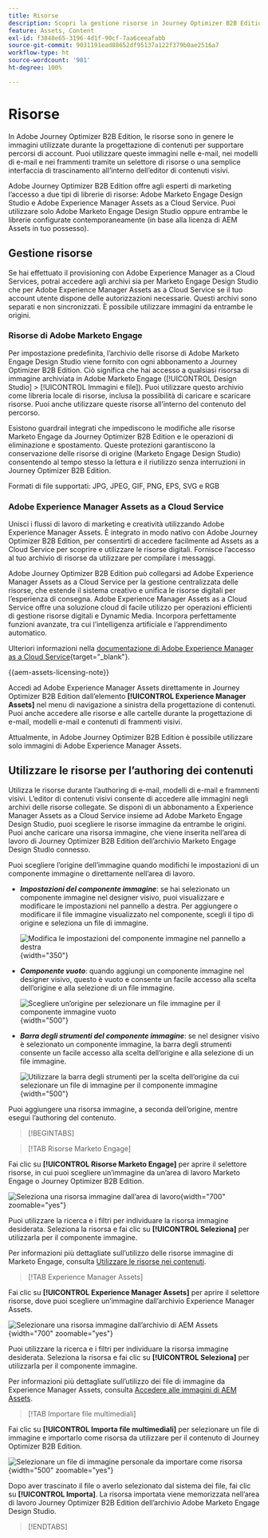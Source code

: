 ```yaml
---
title: Risorse
description: Scopri la gestione risorse in Journey Optimizer B2B Edition.
feature: Assets, Content
exl-id: f3848e65-3196-4d1f-90cf-7aa6ceeafabb
source-git-commit: 9031191ead88652df95137a122f379b0ae2516a7
workflow-type: ht
source-wordcount: '981'
ht-degree: 100%

---
```


# Risorse

In Adobe Journey Optimizer B2B Edition, le risorse sono in genere le immagini utilizzate durante la progettazione di contenuti per supportare percorsi di account. Puoi utilizzare queste immagini nelle e-mail, nei modelli di e-mail e nei frammenti tramite un selettore di risorse o una semplice interfaccia di trascinamento all’interno dell’editor di contenuti visivi.

Adobe Journey Optimizer B2B Edition offre agli esperti di marketing l’accesso a due tipi di librerie di risorse: Adobe Marketo Engage Design Studio e Adobe Experience Manager Assets as a Cloud Service. Puoi utilizzare solo Adobe Marketo Engage Design Studio oppure entrambe le librerie configurate contemporaneamente (in base alla licenza di AEM Assets in tuo possesso).

## Gestione risorse

Se hai effettuato il provisioning con Adobe Experience Manager as a Cloud Services, potrai accedere agli archivi sia per Marketo Engage Design Studio che per Adobe Experience Manager Assets as a Cloud Service se il tuo account utente dispone delle autorizzazioni necessarie. Questi archivi sono separati e non sincronizzati. È possibile utilizzare immagini da entrambe le origini.

### Risorse di Adobe Marketo Engage

Per impostazione predefinita, l’archivio delle risorse di Adobe Marketo Engage Design Studio viene fornito con ogni abbonamento a Journey Optimizer B2B Edition. Ciò significa che hai accesso a qualsiasi risorsa di immagine archiviata in Adobe Marketo Engage ([!UICONTROL Design Studio] > [!UICONTROL Immagini e file]). Puoi utilizzare questo archivio come libreria locale di risorse, inclusa la possibilità di caricare e scaricare risorse. Puoi anche utilizzare queste risorse all’interno del contenuto del percorso.

Esistono guardrail integrati che impediscono le modifiche alle risorse Marketo Engage da Journey Optimizer B2B Edition e le operazioni di eliminazione e spostamento. Queste protezioni garantiscono la conservazione delle risorse di origine (Marketo Engage Design Studio) consentendo al tempo stesso la lettura e il riutilizzo senza interruzioni in Journey Optimizer B2B Edition.

Formati di file supportati: JPG, JPEG, GIF, PNG, EPS, SVG e RGB

### Adobe Experience Manager Assets as a Cloud Service

Unisci i flussi di lavoro di marketing e creatività utilizzando Adobe Experience Manager Assets. È integrato in modo nativo con Adobe Journey Optimizer B2B Edition, per consentirti di accedere facilmente ad Assets as a Cloud Service per scoprire e utilizzare le risorse digitali. Fornisce l’accesso al tuo archivio di risorse da utilizzare per compilare i messaggi.

Adobe Journey Optimizer B2B Edition può collegarsi ad Adobe Experience Manager Assets as a Cloud Service per la gestione centralizzata delle risorse, che estende il sistema creativo e unifica le risorse digitali per l’esperienza di consegna. Adobe Experience Manager Assets as a Cloud Service offre una soluzione cloud di facile utilizzo per operazioni efficienti di gestione risorse digitali e Dynamic Media. Incorpora perfettamente funzioni avanzate, tra cui l’intelligenza artificiale e l’apprendimento automatico.

Ulteriori informazioni nella [documentazione di Adobe Experience Manager as a Cloud Service](https://experienceleague.adobe.com/it/docs/experience-manager-cloud-service/content/assets/overview){target="_blank"}.

{{aem-assets-licensing-note}}

Accedi ad Adobe Experience Manager Assets direttamente in Journey Optimizer B2B Edition dall’elemento **[!UICONTROL Experience Manager Assets]** nel menu di navigazione a sinistra della progettazione di contenuti. Puoi anche accedere alle risorse e alle cartelle durante la progettazione di e-mail, modelli e-mail e contenuti di frammenti visivi.

Attualmente, in Adobe Journey Optimizer B2B Edition è possibile utilizzare solo immagini di Adobe Experience Manager Assets.

## Utilizzare le risorse per l’authoring dei contenuti

Utilizza le risorse durante l’authoring di e-mail, modelli di e-mail e frammenti visivi. L’editor di contenuti visivi consente di accedere alle immagini negli archivi delle risorse collegate. Se disponi di un abbonamento a Experience Manager Assets as a Cloud Service insieme ad Adobe Marketo Engage Design Studio, puoi scegliere le risorse immagine da entrambe le origini. Puoi anche caricare una risorsa immagine, che viene inserita nell’area di lavoro di Journey Optimizer B2B Edition dell’archivio Marketo Engage Design Studio connesso.

Puoi scegliere l’origine dell’immagine quando modifichi le impostazioni di un componente immagine o direttamente nell’area di lavoro.

* **_Impostazioni del componente immagine_**: se hai selezionato un componente immagine nel designer visivo, puoi visualizzare e modificare le impostazioni nel pannello a destra. Per aggiungere o modificare il file immagine visualizzato nel componente, scegli il tipo di origine e seleziona un file di immagine.

  ![Modifica le impostazioni del componente immagine nel pannello a destra](./assets/content-assets-image-settings.png){width="350"}

* **_Componente vuoto_**: quando aggiungi un componente immagine nel designer visivo, questo è vuoto e consente un facile accesso alla scelta dell’origine e alla selezione di un file immagine.

  ![Scegliere un’origine per selezionare un file immagine per il componente immagine vuoto](./assets/content-assets-image-component-empty.png){width="500"}

* **_Barra degli strumenti del componente immagine_**: se nel designer visivo è selezionato un componente immagine, la barra degli strumenti consente un facile accesso alla scelta dell’origine e alla selezione di un file immagine.

  ![Utilizzare la barra degli strumenti per la scelta dell’origine da cui selezionare un file di immagine per il componente immagine](./assets/content-assets-image-toolbar-settings.png){width="500"}

Puoi aggiungere una risorsa immagine, a seconda dell’origine, mentre esegui l’authoring del contenuto.

>[!BEGINTABS]

>[!TAB Risorse Marketo Engage]

Fai clic su **[!UICONTROL Risorse Marketo Engage]** per aprire il selettore risorse, in cui puoi scegliere un’immagine da un’area di lavoro Marketo Engage o Journey Optimizer B2B Edition.

![Seleziona una risorsa immagine dall’area di lavoro](./assets/content-assets-image-me-selected.png){width="700" zoomable="yes"}

Puoi utilizzare la ricerca e i filtri per individuare la risorsa immagine desiderata. Seleziona la risorsa e fai clic su **[!UICONTROL Seleziona]** per utilizzarla per il componente immagine.

Per informazioni più dettagliate sull’utilizzo delle risorse immagine di Marketo Engage, consulta [Utilizzare le risorse nei contenuti](./marketo-engage-design-studio.md#use-assets-in-your-content).

>[!TAB Experience Manager Assets]

Fai clic su **[!UICONTROL Experience Manager Assets]** per aprire il selettore risorse, dove puoi scegliere un’immagine dall’archivio Experience Manager Assets.

![Selezionare una risorsa immagine dall’archivio di AEM Assets](./assets/content-assets-image-aem-selected.png){width="700" zoomable="yes"}

Puoi utilizzare la ricerca e i filtri per individuare la risorsa immagine desiderata. Seleziona la risorsa e fai clic su **[!UICONTROL Seleziona]** per utilizzarla per il componente immagine.

Per informazioni più dettagliate sull’utilizzo dei file di immagine da Experience Manager Assets, consulta [Accedere alle immagini di AEM Assets](./aem-assets.md#access-aem-assets-images).

>[!TAB Importare file multimediali]

Fai clic su **[!UICONTROL Importa file multimediali]** per selezionare un file di immagine e importarlo come risorsa da utilizzare per il contenuto di Journey Optimizer B2B Edition.

![Selezionare un file di immagine personale da importare come risorsa](./assets/content-assets-image-import-file-selected.png){width="500" zoomable="yes"}

Dopo aver trascinato il file o averlo selezionato dal sistema dei file, fai clic su **[!UICONTROL Importa]**. La risorsa importata viene memorizzata nell’area di lavoro Journey Optimizer B2B Edition dell’archivio Adobe Marketo Engage Design Studio.

>[!ENDTABS]
